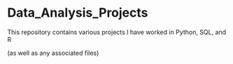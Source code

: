 # Data_Analysis_Projects
This repository contains various projects I have worked in Python, SQL, and R

(as well as any associated files)
